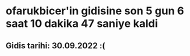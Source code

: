 # ofarukbicer'in gidisine son 5 gun 6 saat 10 dakika 47 saniye kaldi

## Gidis tarihi: 30.09.2022 :(